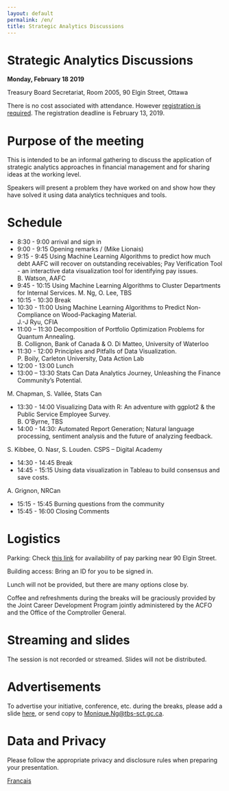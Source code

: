 ```yaml
---
layout: default
permalink: /en/ 
title: Strategic Analytics Discussions
---
```


# Strategic Analytics Discussions 
**Monday, February 18 2019** 

Treasury Board Secretariat, Room 2005, 90 Elgin Street, Ottawa 


There is no cost associated with attendance.  However [registration is required](https://docs.google.com/forms/d/e/1FAIpQLSdRJMLB10MEHzbWySAwDr4Pk_opMI97CMn85WxPBImEopAG7g/viewform). The registration deadline is February 13, 2019. 

# Purpose of the meeting 

This is intended to be an informal gathering to discuss the application of strategic analytics approaches in financial management and for sharing ideas at the working level.  

Speakers will present a problem they have worked on and show how they have solved it using data analytics techniques and tools. 

# Schedule
*   8:30 - 9:00 arrival and sign in 
*   9:00 - 9:15 Opening remarks / (Mike Lionais)
*   9:15 - 9:45 Using Machine Learning Algorithms to predict how much debt AAFC will recover on outstanding receivables; Pay Verification Tool - an interactive data visualization tool for identifying pay issues.  
B. Watson, AAFC
*   9:45 - 10:15 Using Machine Learning Algorithms to Cluster Departments for Internal Services. 
M. Ng, O. Lee, TBS
*   10:15 - 10:30 Break  
*   10:30 - 11:00 Using Machine Learning Algorithms to Predict Non-Compliance on Wood-Packaging Material.  
J.-J Ryu, CFIA
*	11:00 – 11:30 Decomposition of Portfolio Optimization Problems for Quantum Annealing.  
B. Collignon, Bank of Canada & O. Di Matteo, University of Waterloo
*	11:30 - 12:00 Principles and Pitfalls of Data Visualization.  
P. Boily, Carleton University, Data Action Lab
*	12:00 - 13:00 Lunch 
*	13:00 – 13:30 Stats Can Data Analytics Journey, Unleashing the Finance Community’s Potential.

M. Chapman, S. Vallée, Stats Can
*	13:30 - 14:00 Visualizing Data with R: An adventure with ggplot2 & the Public Service Employee Survey.  
B. O'Byrne, TBS
*	14:00 - 14:30: Automated Report Generation; Natural language processing, sentiment analysis and the future of analyzing feedback.  

S. Kibbee, O. Nasr, S. Louden. CSPS – Digital Academy
*	14:30 - 14:45 Break 
*	14:45 - 15:15 Using data visualization in Tableau to build consensus and save costs. 

A. Grignon, NRCan
*	15:15 - 15:45 Burning questions from the community
*	15:45 - 16:00 Closing Comments 


# Logistics

Parking: Check [this link](https://en.parkopedia.ca/parking/locations/90_elgin_street_ottawa_ontario_k1p_5e7_canada_f244msbc8ps/?country=ca&arriving=201902180900&leaving=201902181600) for availability of pay parking near 90 Elgin Street.

Building access: Bring an ID for you to be signed in.

Lunch will not be provided, but there are many options close by.

Coffee and refreshments during the breaks will be graciously provided by the Joint Career Development Program jointly administered by the ACFO and the Office of the Comptroller General.

# Streaming and slides

The session is not recorded or streamed. Slides will not be distributed. 

# Advertisements 

To advertise your initiative, conference, etc. during the breaks, please add a slide [here](https://docs.google.com/presentation/d/1YCxLR5mS_Y0nTLxM-Ri_rZAuEs60fSdvfPDTxKqPY4A/edit#slide=id.p1), or send copy to Monique.Ng@tbs-sct.gc.ca.  

# Data and Privacy 

Please follow the appropriate privacy and disclosure rules when preparing your presentation.

[Francais](./fr.md)
